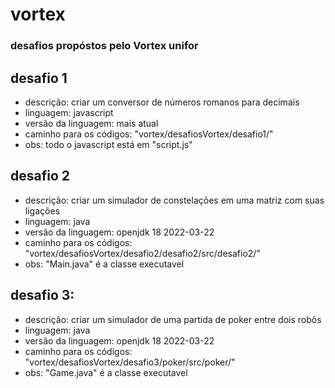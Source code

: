 # vortex

### desafios propóstos pelo Vortex unifor

## desafio 1
  - descrição: criar um conversor de números romanos para decimais
  - linguagem:  javascript    
  - versão da linguagem:  mais atual  
  - caminho para os códigos: "vortex/desafiosVortex/desafio1/"  
  - obs: todo o javascript está em "script.js"  
  
  
  
## desafio 2
  - descrição: criar um simulador de constelações em uma matriz com suas ligações
  - linguagem:  java  
  - versão da linguagem:   openjdk 18 2022-03-22    
  - caminho para os códigos: "vortex/desafiosVortex/desafio2/desafio2/src/desafio2/"   
  - obs: "Main.java" é a classe executavel  
  
  
  
## desafio 3:
  - descrição: criar um simulador de uma partida de poker entre dois robôs
  - linguagem:  java  
  - versão da linguagem:   openjdk 18 2022-03-22  
  - caminho para os códigos: "vortex/desafiosVortex/desafio3/poker/src/poker/"  
  - obs: "Game.java" é a classe executavel  
